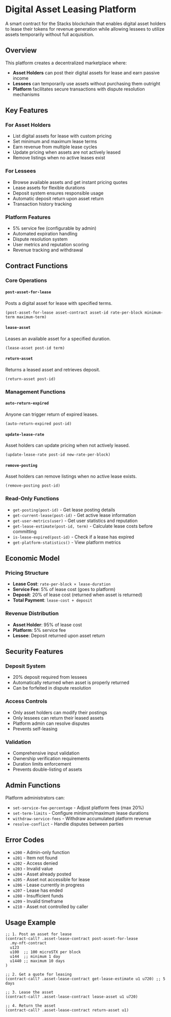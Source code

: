 # Digital Asset Leasing Platform

A smart contract for the Stacks blockchain that enables digital asset holders to lease their tokens for revenue generation while allowing lessees to utilize assets temporarily without full acquisition.

## Overview

This platform creates a decentralized marketplace where:
- **Asset Holders** can post their digital assets for lease and earn passive income
- **Lessees** can temporarily use assets without purchasing them outright
- **Platform** facilitates secure transactions with dispute resolution mechanisms

## Key Features

### For Asset Holders
- List digital assets for lease with custom pricing
- Set minimum and maximum lease terms
- Earn revenue from multiple lease cycles
- Update pricing when assets are not actively leased
- Remove listings when no active leases exist

### For Lessees
- Browse available assets and get instant pricing quotes
- Lease assets for flexible durations
- Deposit system ensures responsible usage
- Automatic deposit return upon asset return
- Transaction history tracking

### Platform Features
- 5% service fee (configurable by admin)
- Automated expiration handling
- Dispute resolution system
- User metrics and reputation scoring
- Revenue tracking and withdrawal

## Contract Functions

### Core Operations

#### `post-asset-for-lease`
Posts a digital asset for lease with specified terms.
```clarity
(post-asset-for-lease asset-contract asset-id rate-per-block minimum-term maximum-term)
```

#### `lease-asset`
Leases an available asset for a specified duration.
```clarity
(lease-asset post-id term)
```

#### `return-asset`
Returns a leased asset and retrieves deposit.
```clarity
(return-asset post-id)
```

### Management Functions

#### `auto-return-expired`
Anyone can trigger return of expired leases.
```clarity
(auto-return-expired post-id)
```

#### `update-lease-rate`
Asset holders can update pricing when not actively leased.
```clarity
(update-lease-rate post-id new-rate-per-block)
```

#### `remove-posting`
Asset holders can remove listings when no active lease exists.
```clarity
(remove-posting post-id)
```

### Read-Only Functions

- `get-posting(post-id)` - Get lease posting details
- `get-current-lease(post-id)` - Get active lease information  
- `get-user-metrics(user)` - Get user statistics and reputation
- `get-lease-estimate(post-id, term)` - Calculate lease costs before committing
- `is-lease-expired(post-id)` - Check if a lease has expired
- `get-platform-statistics()` - View platform metrics

## Economic Model

### Pricing Structure
- **Lease Cost**: `rate-per-block × lease-duration`
- **Service Fee**: 5% of lease cost (goes to platform)
- **Deposit**: 20% of lease cost (returned when asset is returned)
- **Total Payment**: `lease-cost + deposit`


### Revenue Distribution
- **Asset Holder**: 95% of lease cost
- **Platform**: 5% service fee
- **Lessee**: Deposit returned upon asset return

## Security Features

### Deposit System
- 20% deposit required from lessees
- Automatically returned when asset is properly returned
- Can be forfeited in dispute resolution

### Access Controls
- Only asset holders can modify their postings
- Only lessees can return their leased assets
- Platform admin can resolve disputes
- Prevents self-leasing

### Validation
- Comprehensive input validation
- Ownership verification requirements
- Duration limits enforcement
- Prevents double-listing of assets

## Admin Functions

Platform administrators can:
- `set-service-fee-percentage` - Adjust platform fees (max 20%)
- `set-term-limits` - Configure minimum/maximum lease durations
- `withdraw-service-fees` - Withdraw accumulated platform revenue
- `resolve-conflict` - Handle disputes between parties

## Error Codes

- `u200` - Admin-only function
- `u201` - Item not found
- `u202` - Access denied
- `u203` - Invalid value
- `u204` - Asset already posted
- `u205` - Asset not accessible for lease
- `u206` - Lease currently in progress
- `u207` - Lease has ended
- `u208` - Insufficient funds
- `u209` - Invalid timeframe
- `u210` - Asset not controlled by caller

## Usage Example

```clarity
;; 1. Post an asset for lease
(contract-call? .asset-lease-contract post-asset-for-lease 
  .my-nft-contract 
  u123 
  u100  ;; 100 microSTX per block
  u144  ;; minimum 1 day
  u1440 ;; maximum 10 days
)

;; 2. Get a quote for leasing
(contract-call? .asset-lease-contract get-lease-estimate u1 u720) ;; 5 days

;; 3. Lease the asset
(contract-call? .asset-lease-contract lease-asset u1 u720)

;; 4. Return the asset
(contract-call? .asset-lease-contract return-asset u1)
```
